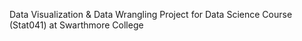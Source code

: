 Data Visualization & Data Wrangling Project for Data Science Course (Stat041) at Swarthmore College
